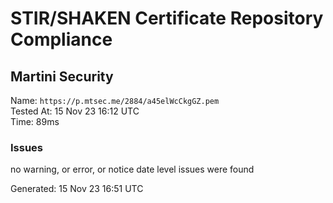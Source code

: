 # STIR/SHAKEN Certificate Repository Compliance

## Martini Security

Name: `https://p.mtsec.me/2884/a45elWcCkgGZ.pem`\
Tested At: 15 Nov 23 16:12 UTC\
Time: 89ms

### Issues

no warning, or error, or notice date level issues were found

Generated: 15 Nov 23 16:51 UTC